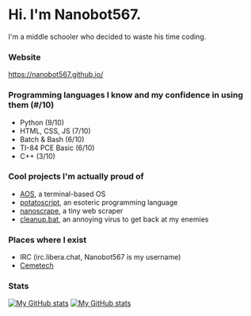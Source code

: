 # Hi. I'm Nanobot567.

I'm a middle schooler who decided to waste his time coding.

### Website

https://nanobot567.github.io/

### Programming languages I know and my confidence in using them (#/10)

* Python (9/10)
* HTML, CSS, JS (7/10)
* Batch & Bash (6/10)
* TI-84 PCE Basic (6/10)
* C++ (3/10)

### Cool projects I'm actually proud of

* [AOS](https://github.com/Nanobot567/AOS-2), a terminal-based OS
* [potatoscript](https://github.com/Nanobot567/potscr), an esoteric programming language
* [nanoscrape](https://github.com/Nanobot567/nanoscript), a tiny web scraper
* [cleanup.bat](https://github.com/Nanobot567/cleanup.bat), an annoying virus to get back at my enemies

### Places where I exist

* IRC (irc.libera.chat, Nanobot567 is my username)
* [Cemetech](https://www.cemetech.net/forum/profile.php?mode=viewprofile&u=37415)

### Stats

[![My GitHub stats](https://github-readme-stats.vercel.app/api/top-langs/?username=Nanobot567&show_icons=true&title_color=ff0000&icon_color=ff0000&text_color=fff&bg_color=151515)](https://github.com/Nanobot567/github-readme-stats)
[![My GitHub stats](https://github-readme-stats.vercel.app/api?username=Nanobot567&show_icons=true&title_color=ff0000&icon_color=ff0000&text_color=fff&bg_color=151515)](https://github.com/Nanobot567/github-readme-stats)

<!--
**Nanobot567/Nanobot567** is a ✨ _special_ ✨ repository because its `README.md` (this file) appears on your GitHub profile.

Here are some ideas to get you started:

- 🔭 I’m currently working on ...
- 🌱 I’m currently learning ...
- 👯 I’m looking to collaborate on ...
- 🤔 I’m looking for help with ...
- 💬 Ask me about ...
- 📫 How to reach me: ...
- 😄 Pronouns: ...
- ⚡ Fun fact: ...
-->
